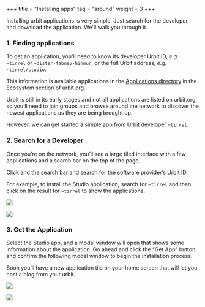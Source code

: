+++
title = "Installing apps"
tag = "around"
weight = 3
+++

Installing urbit applications is very simple.  Just search for the developer, and download the application.  We'll walk you through it.

### 1. Finding applications

To get an application, you'll need to know its developer Urbit ID, *e.g.* `~tirrel` or `~dister-fabnev-hinmur`, or the full Urbit address, *e.g.* `~tirrel/studio`.

This information is available applications in the [Applications directory](/ecosystem?type=applications) in the Ecosystem section of urbit.org.

Urbit is still in its early stages and not all applications are listed on urbit.org, so you’ll need to join groups and browse around the network to discover the newest applications as they are being brought up. 

However, we can get started a simple app from Urbit developer [`~tirrel`](/ids/~tirrel).

### 2. Search for a Developer

Once you’re on the network, you’ll see a large tiled interface with a few applications and a search bar on the top of the page.

Click and the search bar and search for the software provider’s Urbit ID.

For example, to install the Studio application, search for `~tirrel` and then click on the result for `~tirrel` to show the applications.

![](https://media.urbit.org/site/additional-guides/apps-1.png)

![](https://media.urbit.org/site/additional-guides/apps-2.png)

### 3. Get the Application

Select the Studio app, and a modal window will open that shows some information about the application. Go ahead and click the “Get App” button, and confirm the following modal window to begin the installation process.

Soon you’ll have a new application tile on your home screen that will let you host a blog from your urbit.

![](https://media.urbit.org/site/additional-guides/apps-3.png)

![](https://media.urbit.org/site/additional-guides/apps-4.png)